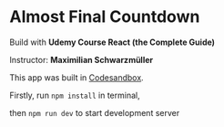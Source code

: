 # Almost Final Countdown

Build with **Udemy Course React (the Complete Guide)**

Instructor: **Maximilian Schwarzmüller**

This app was built in [Codesandbox](https://codesandbox.io/p/sandbox/refs-portals-start-forked-hcsdjp?file=%2Fsrc%2Fcomponents%2FResultModal.jsx%3A41%2C1).

Firstly, run `npm install` in terminal,

then `npm run dev` to start development server
